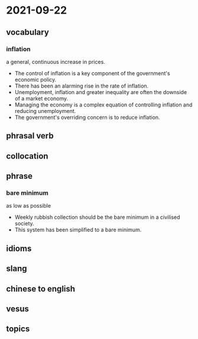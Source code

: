 # 2021-09-22
## vocabulary
### inflation
a general, continuous increase in prices.

- The control of inflation is a key component of the government's economic policy.
- There has been an alarming rise in the rate of inflation.
- Unemployment, inflation and greater inequality are often the downside of a market economy.
- Managing the economy is a complex equation of controlling inflation and reducing unemployment.
- The government's overriding concern is to reduce inflation.

## phrasal verb

## collocation

## phrase
### bare minimum
as low as possible

- Weekly rubbish collection should be the bare minimum in a civilised society.
- This system has been simplified to a bare minimum.

## idioms

## slang

## chinese to english

## vesus

## topics
